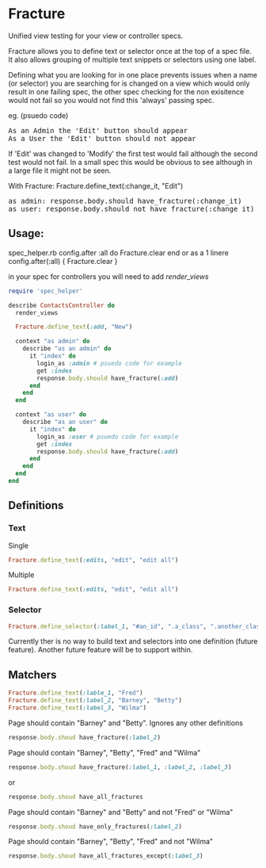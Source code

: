 # Fracture
Unified view testing for your view or controller specs.

Fracture allows you to define text or selector once at the top of a spec file. It also allows grouping of multiple text snippets or selectors using one label.

Defining what you are looking for in one place prevents issues when a name (or selector) you are searching for is changed on a view which would only result in one failing spec, the other spec checking for the non exisitence would not fail so you would not find this 'always' passing spec.

eg. (psuedo code)

<pre>
As an Admin the 'Edit' button should appear
As a User the 'Edit' button should not appear
</pre>

If 'Edit' was changed to 'Modify' the first test would fail although the second test would not fail. In a small spec this would be obvious to see although in a large file it might not be seen.

With Fracture:
Fracture.define_text(:change_it, "Edit")

<pre>
as admin: response.body.should have_fracture(:change_it)
as user: response.body.should_not have_fracture(:change_it)
</pre>

## Usage:

spec_helper.rb
  config.after :all do
    Fracture.clear
  end
or as a 1 linere
  config.after(:all) { Fracture.clear }


in your spec
for controllers you will need to add *render_views*

```ruby
require 'spec_helper'

describe ContactsController do
  render_views

  Fracture.define_text(:add, "New")

  context "as admin" do
    describe "as an admin" do
      it "index" do
        login_as :admin # psuedo code for example
        get :index
        response.body.should have_fracture(:add)
      end
    end
  end

  context "as user" do
    describe "as an user" do
      it "index" do
        login_as :user # psuedo code for example
        get :index
        response.body.should have_fracture(:add)
      end
    end
  end
end
```

## Definitions
### Text
Single
```ruby
Fracture.define_text(:edits, "edit", "edit all")
```
Multiple
```ruby
Fracture.define_text(:edits, "edit", "edit all")
```
### Selector
```ruby
Fracture.define_selector(:label_1, "#an_id", ".a_class", ".another_class")
```

Currently ther is no way to build text and selectors into one definition (future feature). Another future feature will be to support within.

## Matchers
```ruby
Fracture.define_text(:lable_1, "Fred")
Fracture.define_text(:label_2, "Barney", "Betty")
Fracture.define_text(:label_3, "Wilma")
```

Page should contain "Barney" and "Betty". Ignores any other definitions
```ruby
response.body.shoud have_fracture(:label_2)
```

Page should contain "Barney", "Betty", "Fred" and "Wilma"
```ruby
response.body.shoud have_fracture(:label_1, :label_2, :label_3)
```
or
```ruby
response.body.shoud have_all_fractures
```

Page should contain "Barney" and "Betty" and not "Fred" or "Wilma"
```ruby
response.body.shoud have_only_fractures(:label_2)
```

Page should contain "Barney", "Betty", "Fred" and not "Wilma"
```ruby
response.body.shoud have_all_fractures_except(:label_3)
```










